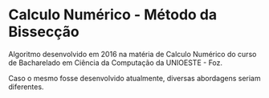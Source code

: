 # Calculo Numérico - Método da Bissecção
Algoritmo desenvolvido em 2016 na matéria de Calculo Numérico do curso de Bacharelado em Ciência da Computação da UNIOESTE - Foz.

Caso o mesmo fosse desenvolvido atualmente, diversas abordagens seriam diferentes.
